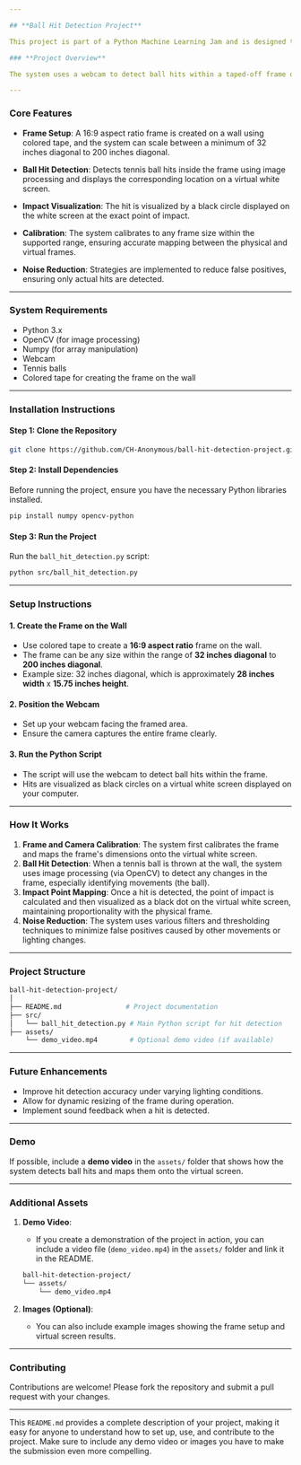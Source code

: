 ```yaml
---

## **Ball Hit Detection Project**

This project is part of a Python Machine Learning Jam and is designed to detect when a tennis ball hits a designated area on a wall and translate the hit to a virtual white screen. Both the physical frame and virtual screen maintain a 16:9 aspect ratio. 

### **Project Overview**

The system uses a webcam to detect ball hits within a taped-off frame on a wall. When a hit is detected, it translates the point of impact onto a corresponding virtual white screen on the computer. This project demonstrates how machine learning techniques can be applied to real-world problems like motion detection and mapping in a creative, scalable way.

---
```


### **Core Features**

- **Frame Setup**: A 16:9 aspect ratio frame is created on a wall using colored tape, and the system can scale between a minimum of 32 inches diagonal to 200 inches diagonal.
  
- **Ball Hit Detection**: Detects tennis ball hits inside the frame using image processing and displays the corresponding location on a virtual white screen.
  
- **Impact Visualization**: The hit is visualized by a black circle displayed on the white screen at the exact point of impact.

- **Calibration**: The system calibrates to any frame size within the supported range, ensuring accurate mapping between the physical and virtual frames.

- **Noise Reduction**: Strategies are implemented to reduce false positives, ensuring only actual hits are detected.

---

### **System Requirements**

- Python 3.x
- OpenCV (for image processing)
- Numpy (for array manipulation)
- Webcam
- Tennis balls
- Colored tape for creating the frame on the wall

---

### **Installation Instructions**

#### **Step 1: Clone the Repository**
```bash
git clone https://github.com/CH-Anonymous/ball-hit-detection-project.git
```

#### **Step 2: Install Dependencies**
Before running the project, ensure you have the necessary Python libraries installed.

```bash
pip install numpy opencv-python
```

#### **Step 3: Run the Project**
Run the `ball_hit_detection.py` script:

```bash
python src/ball_hit_detection.py
```

---

### **Setup Instructions**

#### **1. Create the Frame on the Wall**
- Use colored tape to create a **16:9 aspect ratio** frame on the wall.
- The frame can be any size within the range of **32 inches diagonal** to **200 inches diagonal**.
- Example size: 32 inches diagonal, which is approximately **28 inches width** x **15.75 inches height**.

#### **2. Position the Webcam**
- Set up your webcam facing the framed area.
- Ensure the camera captures the entire frame clearly.

#### **3. Run the Python Script**
- The script will use the webcam to detect ball hits within the frame.
- Hits are visualized as black circles on a virtual white screen displayed on your computer.

---

### **How It Works**

1. **Frame and Camera Calibration**: The system first calibrates the frame and maps the frame's dimensions onto the virtual white screen.
2. **Ball Hit Detection**: When a tennis ball is thrown at the wall, the system uses image processing (via OpenCV) to detect any changes in the frame, especially identifying movements (the ball).
3. **Impact Point Mapping**: Once a hit is detected, the point of impact is calculated and then visualized as a black dot on the virtual white screen, maintaining proportionality with the physical frame.
4. **Noise Reduction**: The system uses various filters and thresholding techniques to minimize false positives caused by other movements or lighting changes.

---

### **Project Structure**

```bash
ball-hit-detection-project/
│
├── README.md                # Project documentation
├── src/
│   └── ball_hit_detection.py # Main Python script for hit detection
├── assets/
    └── demo_video.mp4        # Optional demo video (if available)
```

---

### **Future Enhancements**

- Improve hit detection accuracy under varying lighting conditions.
- Allow for dynamic resizing of the frame during operation.
- Implement sound feedback when a hit is detected.

---

### **Demo**

If possible, include a **demo video** in the `assets/` folder that shows how the system detects ball hits and maps them onto the virtual screen.

---

### **Additional Assets**

1. **Demo Video**:
   - If you create a demonstration of the project in action, you can include a video file (`demo_video.mp4`) in the `assets/` folder and link it in the README.

   ```bash
   ball-hit-detection-project/
   └── assets/
       └── demo_video.mp4
   ```

2. **Images (Optional)**:
   - You can also include example images showing the frame setup and virtual screen results.

---

### **Contributing**

Contributions are welcome! Please fork the repository and submit a pull request with your changes.

---

This `README.md` provides a complete description of your project, making it easy for anyone to understand how to set up, use, and contribute to the project. Make sure to include any demo video or images you have to make the submission even more compelling.
